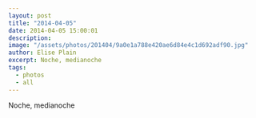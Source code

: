 ```yaml
---
layout: post
title: "2014-04-05"
date: 2014-04-05 15:00:01
description: 
image: "/assets/photos/201404/9a0e1a788e420ae6d84e4c1d692adf90.jpg"
author: Elise Plain
excerpt: Noche, medianoche
tags: 
  - photos
  - all
---
```


Noche, medianoche
<p></p>
